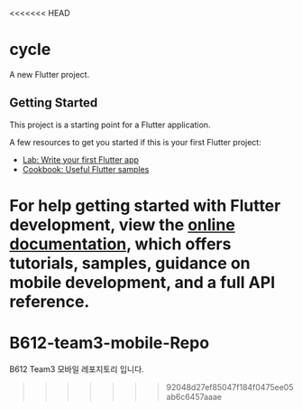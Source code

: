 <<<<<<< HEAD
# cycle

A new Flutter project.

## Getting Started

This project is a starting point for a Flutter application.

A few resources to get you started if this is your first Flutter project:

- [Lab: Write your first Flutter app](https://docs.flutter.dev/get-started/codelab)
- [Cookbook: Useful Flutter samples](https://docs.flutter.dev/cookbook)

For help getting started with Flutter development, view the
[online documentation](https://docs.flutter.dev/), which offers tutorials,
samples, guidance on mobile development, and a full API reference.
=======
# B612-team3-mobile-Repo
B612 Team3 모바일 레포지토리 입니다.
>>>>>>> 92048d27ef85047f184f0475ee05ab6c6457aaae
